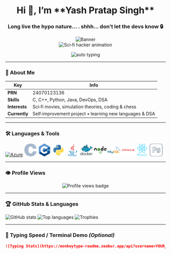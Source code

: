 <h1 align="center">Hi 👋, I’m **Yash Pratap Singh**</h1>
<h3 align="center">Long live the hypo nature… . shhh… don’t let the devs know 🔒</h3>

<div align="center">
  <img src="https://capsule-render.vercel.app/api?text=Yash+Pratap+Singh&animation=fadeIn&type=waving&color=gradient&height=100" alt="Banner"/>
</div>

<div align="center">
  <img src="https://media.giphy.com/media/l0HlQ7LRal3Dkn4Ms/giphy.gif" width="200" alt="Sci‑fi hacker animation"/>
</div>

<p align="center">
  <img src="https://readme-typing-svg.demolab.com/?lines=C%2B%2B+Python+Java+DevOps+DSA;Sci‑fi+&+Simulation;Chess+and+Code" height="60" alt="auto typing"/>
</p>

---

### 🚀 About Me

| Key             | Info |
|-----------------|------|
| **PRN**         | 24070123136 |
| **Skills**      | C, C++, Python, Java, DevOps, DSA |
| **Interests**   | Sci‑fi movies, simulation theories, coding & chess |
| **Currently**   | Self‑improvement project • learning new languages & DSA |

---

### 🛠️ Languages & Tools

<p align="left">
  <a href="#"><img src="https://www.vectorlogo.zone/logos/microsoft_azure/microsoft_azure-icon.svg" width="40" alt="Azure"/></a>
  <a href="#"><img src="https://raw.githubusercontent.com/devicons/devicon/master/icons/c/c-original.svg" width="40" alt="C"/></a>
  <a href="#"><img src="https://raw.githubusercontent.com/devicons/devicon/master/icons/cplusplus/cplusplus-original.svg" width="40" alt="C++"/></a>
  <a href="#"><img src="https://raw.githubusercontent.com/devicons/devicon/master/icons/python/python-original.svg" width="40" alt="Python"/></a>
  <a href="#"><img src="https://raw.githubusercontent.com/devicons/devicon/master/icons/java/java-original.svg" width="40" alt="Java"/></a>
  <a href="#"><img src="https://raw.githubusercontent.com/devicons/devicon/master/icons/docker/docker-original-wordmark.svg" width="40" alt="Docker"/></a>
  <a href="#"><img src="https://raw.githubusercontent.com/devicons/devicon/master/icons/nodejs/nodejs-original-wordmark.svg" width="40" alt="Node.js"/></a>
  <a href="#"><img src="https://raw.githubusercontent.com/devicons/devicon/master/icons/mysql/mysql-original-wordmark.svg" width="40" alt="MySQL"/></a>
  <a href="#"><img src="https://raw.githubusercontent.com/devicons/devicon/master/icons/oracle/oracle-original.svg" width="40" alt="Oracle"/></a>
  <a href="#"><img src="https://raw.githubusercontent.com/devicons/devicon/master/icons/react/react-original-wordmark.svg" width="40" alt="React"/></a>
  <a href="#"><img src="https://raw.githubusercontent.com/devicons/devicon/master/icons/photoshop/photoshop-line.svg" width="40" alt="Photoshop"/></a>
</p>

---

### 👁️ Profile Views

<div align="center">
  <img src="https://komarev.com/ghpvc/?username=YashPratapSingh&label=Profile+views&style=flat-square&color=0e75b6" alt="Profile views badge"/>
</div>

---

### 🏆 GitHub Stats & Languages

<div align="left">
  <img src="https://github-readme-stats.vercel.app/api?username=YashPratapSingh&show_icons=true&locale=en" alt="GitHub stats"/>
  <img src="https://github-readme-stats.vercel.app/api/top-langs?username=YashPratapSingh&layout=compact&locale=en" alt="Top languages"/>
  <img src="https://github-profile-trophy.vercel.app/?username=YashPratapSingh" alt="Trophies"/>
</div>

---

### 🎯 Typing Speed / Terminal Demo *(Optional)*

```markdown
![Typing Stats](https://monkeytype-readme.zeabur.app/api?username=YOUR_NAME&layout=leaderboard_light)
